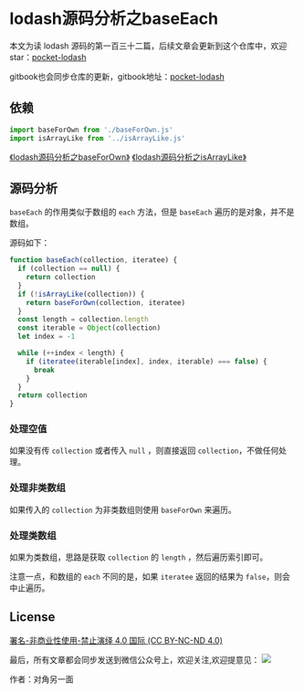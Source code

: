 # lodash源码分析之baseEach

本文为读 lodash 源码的第一百三十二篇，后续文章会更新到这个仓库中，欢迎 star：[pocket-lodash](https://github.com/yeyuqiudeng/pocket-lodash)

gitbook也会同步仓库的更新，gitbook地址：[pocket-lodash](https://www.gitbook.com/book/yeyuqiudeng/pocket-lodash/details)

## 依赖

```javascript
import baseForOwn from './baseForOwn.js'
import isArrayLike from '../isArrayLike.js'
```

[《lodash源码分析之baseForOwn》](./baseForOwn.md)
[《lodash源码分析之isArrayLike》](../isArrayLike.md)

## 源码分析

`baseEach` 的作用类似于数组的 `each` 方法，但是 `baseEach` 遍历的是对象，并不是数组。

源码如下：

```javascript
function baseEach(collection, iteratee) {
  if (collection == null) {
    return collection
  }
  if (!isArrayLike(collection)) {
    return baseForOwn(collection, iteratee)
  }
  const length = collection.length
  const iterable = Object(collection)
  let index = -1

  while (++index < length) {
    if (iteratee(iterable[index], index, iterable) === false) {
      break
    }
  }
  return collection
}
```

### 处理空值

如果没有传 `collection` 或者传入 `null` ，则直接返回 `collection`，不做任何处理。

### 处理非类数组

如果传入的 `collection` 为非类数组则使用 `baseForOwn` 来遍历。

### 处理类数组

如果为类数组，思路是获取 `collection` 的 `length` ，然后遍历索引即可。

注意一点，和数组的 `each` 不同的是，如果 `iteratee` 返回的结果为 `false`，则会中止遍历。

## License

[署名-非商业性使用-禁止演绎 4.0 国际 (CC BY-NC-ND 4.0)](http://creativecommons.org/licenses/by-nc-nd/4.0/)

最后，所有文章都会同步发送到微信公众号上，欢迎关注,欢迎提意见：  ![](https://raw.githubusercontent.com/yeyuqiudeng/resource/master/images/qrcode_front-end-article.jpg) 

作者：对角另一面 